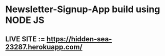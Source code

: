 # Newsletter-Signup-App build using NODE JS
## LIVE SITE := https://hidden-sea-23287.herokuapp.com/
